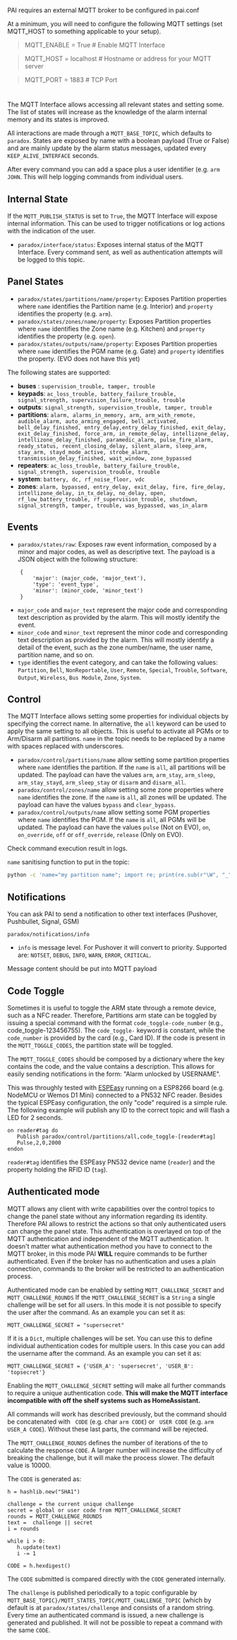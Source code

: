 PAI requires an external MQTT broker to be configured in pai.conf 

At a minimum, you will need to configure the following MQTT settings (set MQTT_HOST to something applicable to your setup).


> MQTT_ENABLE = True                      # Enable MQTT Interface

> MQTT_HOST = localhost                   # Hostname or address for your MQTT server

> MQTT_PORT = 1883                        # TCP Port


# 

The MQTT Interface allows accessing all relevant states and setting some. The list of states will increase as the knowledge of the alarm internal memory and its states is improved.

All interactions are made through a `MQTT_BASE_TOPIC`, which defaults to `paradox`. States are exposed by name with a boolean payload (True or False) and are mainly update by the alarm status messages, updated every `KEEP_ALIVE_INTERFACE` seconds.

After every command you can add a space plus a user identifier (e.g. ```arm JOHN```. This will help logging commands from individual users.

## Internal State

If the `MQTT_PUBLISH_STATUS` is set to `True`, the MQTT Interface will expose internal information. This can be used to trigger notifications or log actions with the indication of the user.

*  `paradox/interface/status`: Exposes internal status of the MQTT Interface. Every command sent, as well as authentication attempts will be logged to this topic.

## Panel States
* `paradox/states/partitions/name/property`: Exposes Partition properties where `name` identifies the Partition name (e.g. Interior) and `property` identifies the property (e.g. `arm`).
* `paradox/states/zones/name/property`: Exposes Partition properties where `name` identifies the Zone name (e.g. Kitchen) and `property` identifies the property (e.g. `open`).
* `paradox/states/outputs/name/property`: Exposes Partition properties where `name` identifies the PGM name (e.g. Gate) and `property` identifies the property. (EVO does not have this yet)



The following states are supported:

* __buses__ : `supervision_trouble, tamper, trouble`
* __keypads__: `ac_loss_trouble, battery_failure_trouble, signal_strength, supervision_failure_trouble, trouble`
* __outputs__: `signal_strength, supervision_trouble, tamper, trouble`
* __partitions__: `alarm, alarms_in_memory, arm, arm_with_remote, audible_alarm, auto_arming_engaged, bell_activated, bell_delay_finished, entry_delay,entry_delay_finished, exit_delay, exit_delay_finished, force_arm, in_remote_delay, intellizone_delay, intellizone_delay_finished, paramedic_alarm, pulse_fire_alarm, ready_status, recent_closing_delay, silent_alarm, sleep_arm, stay_arm, stayd_mode_active, strobe_alarm, transmission_delay_finished, wait_window, zone_bypassed`
* __repeaters__: `ac_loss_trouble, battery_failure_trouble, signal_strength, supervision_trouble, trouble`
* __system__: `battery, dc, rf_noise_floor, vdc`
* __zones__: `alarm, bypassed, entry_delay, exit_delay, fire, fire_delay, intellizone_delay, in_tx_delay, no_delay, open, rf_low_battery_trouble, rf_supervision_trouble, shutdown, signal_strength, tamper, trouble, was_bypassed, was_in_alarm`

## Events
* `paradox/states/raw`: Exposes raw event information, composed by a minor and major codes, as well as descriptive text. The payload is a JSON object with the following structure:
```
    {
        'major': (major_code, 'major_text'),
        'type': 'event_type',
        'minor': (minor_code, 'minor_text')
    }

```
* `major_code`  and `major_text` represent the major code and corresponding text description as provided by the alarm. This will mostly identify the event.
* `minor_code`  and `minor_text` represent the minor code and corresponding text description as provided by the alarm. This will mostly identify a detail of the event, such as the zone number/name, the user name, partition name, and so on.
* `type` identifies the event category, and can take the following values: `Partition`, `Bell`, `NonReportable`, `User`, `Remote`, `Special`, `Trouble`, `Software`, `Output`, `Wireless`, `Bus Module`, `Zone`, `System`.


## Control

The MQTT Interface allows setting some properties for individual objects by specifying the correct name. In alternative, the `all` keyword can be used to apply the same setting to all objects. This is useful to activate all PGMs or to Arm/Disarm all partitions.
`name` in the topic needs to be replaced by a name with spaces replaced with underscores.

* `paradox/control/partitions/name` allow setting some partition properties where `name` identifies the partition. If the `name` is `all`, all partitions will be updated. The payload can have the values `arm`, `arm_stay`, `arm_sleep`, `arm_stay_stayd`,  `arm_sleep_stay` or `disarm` and `disarm_all`.
* `paradox/control/zones/name` allow setting some zone properties where `name` identifies the zone. If the `name` is `all`, all zones will be updated. The payload can have the values `bypass` and `clear_bypass`.
* `paradox/control/outputs/name` allow setting some PGM properties where `name` identifies the PGM. If the `name` is `all`, all PGMs will be updated. The payload can have the values `pulse` (Not on EVO), `on`, `on_override`, `off` or `off_override`, `release` (Only on EVO).

Check command execution result in logs.

`name` sanitising function to put in the topic:
```bash
python -c 'name="my partition name"; import re; print(re.sub(r"\W", "_", name).strip("_"))'
```

## Notifications

You can ask PAI to send a notification to other text interfaces (Pushover, Pushbullet, Signal, GSM)

`paradox/notifications/info`

* `info` is message level. For Pushover it will convert to priority. Supported are: `NOTSET`, `DEBUG`, `INFO`, `WARN`, `ERROR`, `CRITICAL`.

Message content should be put into MQTT payload

## Code Toggle

Sometimes it is useful to toggle the ARM state through a remote device, such as a NFC reader. Therefore, Partitions arm state can be toggled by issuing a special command with the format `code_toggle-code_number` (e.g., code_toggle-123456755). The `code_toggle-` keyword is constant, while the `code_number` is provided by the card (e.g., Card ID). If the code is present in the `MQTT_TOGGLE_CODES`, the partition state will be toggled.

The `MQTT_TOGGLE_CODES` should be composed by a dictionary where the key contains the code, and the value contains a description. This allows for easily sending notifications in the form: "Alarm unlocked by USERNAME".

This was throughly tested with [ESPEasy](https://www.letscontrolit.com/) running on a ESP8266 board (e.g. NodeMCU or Wemos D1 Mini) connected to a PN532 NFC reader.
Besides the typical ESPEasy configuration, the only "code" required is a simple rule. The following example will publish any ID to the correct topic and will flash a LED for 2 seconds.

```
on reader#tag do
   Publish paradox/control/partitions/all,code_toggle-[reader#tag]
   Pulse,2,0,2000
endon
```

`reader#tag` identifies the ESPEasy PN532 device name (`reader`) and the property holding the RFID ID (`tag`).


## Authenticated mode

MQTT allows any client with write capabilities over the control topics to change the panel state without any information regarding its identity. Therefore PAI allows to restrict the actions so that only authenticated users can change the panel state. This authentication is overlayed on top of the MQTT authentication and independent of the MQTT authentication. It doesn't matter what authentication method you have to connect to the MQTT broker, in this mode PAI **WILL** require commands to be further authenticated. Even if the broker has no authentication and uses a plain connection, commands to the broker will be restricted to an authentication process.

Authenticated mode can be enabled by setting ```MQTT_CHALLENGE_SECRET``` and ```MQTT_CHALLENGE_ROUNDS```
If the ```MQTT_CHALLENGE_SECRET``` is a ```String``` a single challenge will be set for all users. In this mode it is not possible to specify the user after the command. As an example you can set it as:

```MQTT_CHALLENGE_SECRET = "supersecret"```

If it is a ```Dict```, multiple challenges will be set. You can use this to define individual authentication codes for multiple users. In this case you can add the username after the command. As an example you can set it as: 

```MQTT_CHALLENGE_SECRET = {'USER_A': 'supersecret', 'USER_B': 'topsecret'}```

Enabling the ```MQTT_CHALLENGE_SECRET``` setting will make all further commands to require a unique authentication code. **This will make the MQTT interface incompatible with off the shelf systems such as HomeAssistant.**

All commands will work has described previously, but the command should be concatenated with ``` CODE``` (e.g. char ```arm CODE```) or ``` USER CODE``` (e.g. ```arm USER_A CODE```). Without these last parts, the command will be rejected.

The ```MQTT_CHALLENGE_ROUNDS``` defines the number of iterations of the to calculate the response ```CODE```. A larger number will increase the difficulty of breaking the challenge, but it will make the process slower. The default value is 10000.

The ```CODE``` is generated as:
```
h = hashlib.new("SHA1")

challenge = the current unique challenge
secret = global or user code from MQTT_CHALLENGE_SECRET
rounds = MQTT_CHALLENGE_ROUNDS
text =  challenge || secret
i = rounds

while i > 0:
   h.update(text)
   i -= 1

CODE = h.hexdigest()
```

The ```CODE``` submitted is compared directly with the ```CODE``` generated internally.

The ```challenge``` is published periodically to a topic configurable by ```MQTT_BASE_TOPIC}/MQTT_STATES_TOPIC/MQTT_CHALLENGE_TOPIC```  (which by default is at ```paradox/states/challenge``` and consists of a random string. Every time an authenticated command is issued, a new challenge is generated and published. It will not be possible to repeat a command with the same ```CODE```.
